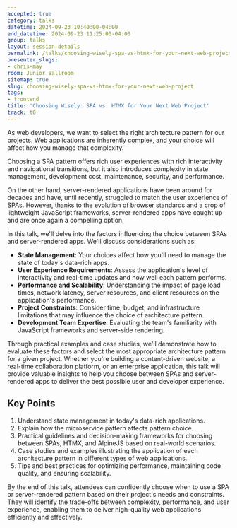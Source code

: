```yaml
---
accepted: true
category: talks
datetime: 2024-09-23 10:40:00-04:00
end_datetime: 2024-09-23 11:25:00-04:00
group: talks
layout: session-details
permalink: /talks/choosing-wisely-spa-vs-htmx-for-your-next-web-project/
presenter_slugs:
- chris-may
room: Junior Ballroom
sitemap: true
slug: choosing-wisely-spa-vs-htmx-for-your-next-web-project
tags:
- frontend
title: 'Choosing Wisely: SPA vs. HTMX for Your Next Web Project'
track: t0
---
```


As web developers, we want to select the right architecture pattern for our projects. Web applications are inherently complex, and your choice will affect how you manage that complexity.

Choosing a SPA pattern offers rich user experiences with rich interactivity and navigational transitions, but it also introduces complexity in state management, development cost, maintenance, security, and performance. 

On the other hand, server-rendered applications have been around for decades and have, until recently, struggled to match the user experience of SPAs. However, thanks to the evolution of browser standards and a crop of lightweight JavaScript frameworks, server-rendered apps have caught up and are once again a compelling option.

In this talk, we'll delve into the factors influencing the choice between SPAs and server-rendered apps. We'll discuss considerations such as:

- **State Management**: Your choices affect how you'll need to manage the state of today's data-rich apps.
- **User Experience Requirements**: Assess the application's level of interactivity and real-time updates and how well each pattern performs.
- **Performance and Scalability**: Understanding the impact of page load times, network latency, server resources, and client resources on the application's performance.
- **Project Constraints**: Consider time, budget, and infrastructure limitations that may influence the choice of architecture pattern.
- **Development Team Expertise**: Evaluating the team's familiarity with JavaScript frameworks and server-side rendering.

Through practical examples and case studies, we'll demonstrate how to evaluate these factors and select the most appropriate architecture pattern for a given project. Whether you're building a content-driven website, a real-time collaboration platform, or an enterprise application, this talk will provide valuable insights to help you choose between SPAs and server-rendered apps to deliver the best possible user and developer experience.

## Key Points

1. Understand state management in today's data-rich applications. 
2. Explain how the microservice pattern affects pattern choice.
3. Practical guidelines and decision-making frameworks for choosing between SPAs, HTMX, and AlpineJS based on real-world scenarios.
4. Case studies and examples illustrating the application of each architecture pattern in different types of web applications.
5. Tips and best practices for optimizing performance, maintaining code quality, and ensuring scalability.

By the end of this talk, attendees can confidently choose when to use a SPA or server-rendered pattern based on their project's needs and constraints. They will identify the trade-offs between complexity, performance, and user experience, enabling them to deliver high-quality web applications efficiently and effectively.